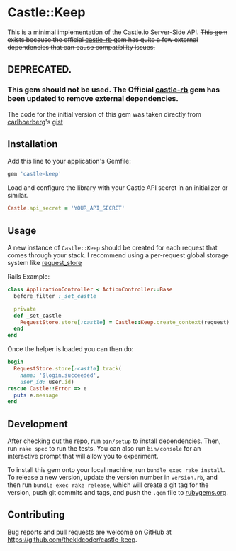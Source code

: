 # Castle::Keep

This is a minimal implementation of the Castle.io Server-Side API.
~~This gem exists because the official [castle-rb](https://github.com/castle/castle-ruby) gem has quite a few external dependencies that can cause compatibility issues.~~

## DEPRECATED.

### This gem should not be used. The Official [castle-rb](https://github.com/castle/castle-ruby) gem has been updated to remove external dependencies.

The code for the initial version of this gem was taken directly from [carlhoerberg](https://github.com/carlhoerberg)'s [gist](https://gist.github.com/carlhoerberg/d5537dd3990c7e3042942f587801b9cd)

## Installation

Add this line to your application's Gemfile:

```ruby
gem 'castle-keep'
```

Load and configure the library with your Castle API secret in an initializer or similar.

```ruby
Castle.api_secret = 'YOUR_API_SECRET'
```

## Usage

A new instance of `Castle::Keep` should be created for each request that comes through your stack.
I recommend using a per-request global storage system like [request_store](https://github.com/steveklabnik/request_store)

Rails Example:
```ruby
class ApplicationController < ActionController::Base
  before_filter :_set_castle

  private
  def _set_castle
    RequestStore.store[:castle] = Castle::Keep.create_context(request)
  end
end
```

Once the helper is loaded you can then do:
```ruby
begin
  RequestStore.store[:castle].track(
    name: '$login.succeeded',
    user_id: user.id)
rescue Castle::Error => e
  puts e.message
end
```

## Development

After checking out the repo, run `bin/setup` to install dependencies. Then, run `rake spec` to run the tests. You can also run `bin/console` for an interactive prompt that will allow you to experiment.

To install this gem onto your local machine, run `bundle exec rake install`. To release a new version, update the version number in `version.rb`, and then run `bundle exec rake release`, which will create a git tag for the version, push git commits and tags, and push the `.gem` file to [rubygems.org](https://rubygems.org).

## Contributing

Bug reports and pull requests are welcome on GitHub at https://github.com/thekidcoder/castle-keep.

